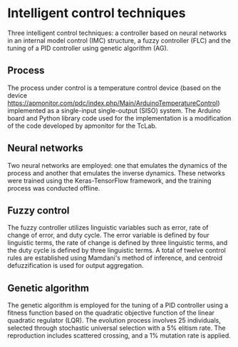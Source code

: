 # Intelligent control techniques

Three intelligent control techniques: a controller based on neural networks in an internal model control (IMC) structure, a fuzzy controller (FLC) and the tuning of a PID controller using genetic algorithm (AG).

## Process

The process under control is a temperature control device (based on the device https://apmonitor.com/pdc/index.php/Main/ArduinoTemperatureControl) implemented as a single-input single-output (SISO) system. The Arduino board and Python library code used for the implementation is a modification of the code developed by apmonitor for the TcLab.

## Neural networks

Two neural networks are employed: one that emulates the dynamics of the process and another that emulates the inverse dynamics. These networks were trained using the Keras-TensorFlow framework, and the training process was conducted offline.

## Fuzzy control

The fuzzy controller utilizes linguistic variables such as error, rate of change of error, and duty cycle. The error variable is defined by four linguistic terms, the rate of change is defined by three linguistic terms, and the duty cycle is defined by three linguistic terms. A total of twelve control rules are established using Mamdani's method of inference, and centroid defuzzification is used for output aggregation.

## Genetic algorithm

The genetic algorithm is employed for the tuning of a PID controller using a fitness function based on the quadratic objective function of the linear quadratic regulator (LQR). The evolution process involves 25 individuals, selected through stochastic universal selection with a 5% elitism rate. The reproduction includes scattered crossing, and a 1% mutation rate is applied.
